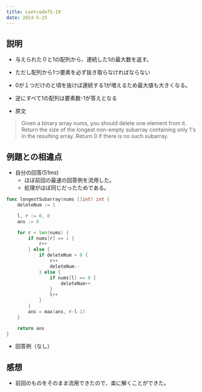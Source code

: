 ```yaml
---
title: Leetcode75-19
date: 2024-5-25
---
```

## 説明

+ 与えられた０と1の配列から、連続した1の最大数を返す。
+ ただし配列から1つ要素を必ず抜き取らなければならない
+ 0が１つだけのと頃を抜けば連続する1が増えるため最大値も大きくなる。
+ 逆にすべて1の配列は要素数-1が答えとなる

+ 原文

> Given a binary array nums, you should delete one element from it.
> Return the size of the longest non-empty subarray containing only 1's in the resulting array. Return 0 if there is no such subarray.

## 例題との相違点

+ 自分の回答(51ms)
  + ほぼ前回の最速の回答例を流用した。
  + 処理がほぼ同じだったためである。

```go
func longestSubarray(nums []int) int {
	deleteNum := 1

	l, r := 0, 0
	ans := 0

	for r < len(nums) {
		if nums[r] == 1 {
			r++
		} else {
			if deleteNum > 0 {
				r++
				deleteNum--
			} else {
				if nums[l] == 0 {
					deleteNum++
				}
				l++
			}
		}
		ans = max(ans, r-l-1)
	}

	return ans
}
```

+ 回答例（なし）

## 感想

+ 前回のものをそのまま流用できたので、楽に解くことができた。

